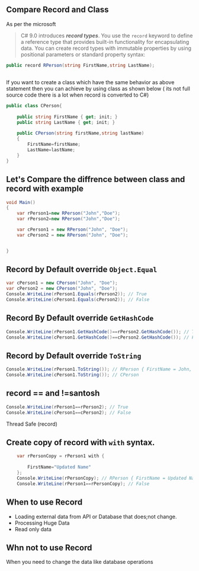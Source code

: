 ## Compare Record and Class

As per the microsoft

> C# 9.0 introduces ***record types***. You use the `record` keyword to define a reference type that provides built-in functionality for encapsulating data. You can create record types with immutable properties by using positional parameters or standard property syntax:



```csharp
public record RPerson(string FirstName,string LastName);
```

## 

If you want to create a class which have the same behavior as above statement then you can achieve by using class as shown below ( its not full source code there is a lot when record is converted to C#)

```csharp
public class CPerson{
	
	public string FirstName { get; init; }
	public string LastName { get; init; }
	
	public CPerson(string firstName,string lastName)
	{
		FirstName=firstName;
		LastName=lastName;
	}
}
```



## Let's Compare the diffrence between class and record with example





```csharp
void Main()
{
	var rPerson1=new RPerson("John","Doe");
	var rPerson2=new RPerson("John","Doe");

	var cPerson1 = new RPerson("John", "Doe");
	var cPerson2 = new RPerson("John", "Doe");


}

```


## Record by Default override `Object.Equal`



```csharp
var cPerson1 = new CPerson("John", "Doe");
var cPerson2 = new CPerson("John", "Doe");
Console.WriteLine(rPerson1.Equals(rPerson2)); // True
Console.WriteLine(cPerson1.Equals(cPerson2)); // False
```



## Record By Default override `GetHashCode`

```csharp
Console.WriteLine(rPerson1.GetHashCode()==rPerson2.GetHashCode()); // True
Console.WriteLine(cPerson1.GetHashCode()==cPerson2.GetHashCode()); // False
```

## Record by Default override `ToString`

```csharp
Console.WriteLine(rPerson1.ToString()); // RPerson { FirstName = John, LastName = Doe }
Console.WriteLine(cPerson1.ToString()); // CPerson
```

## record == and !=santosh



```csharp
Console.WriteLine(rPerson1==rPerson2); // True
Console.WriteLine(cPerson1==cPerson2); // False
```

Thread Safe (record)

## Create copy of record with `with` syntax.



```csharp
	var rPersonCopy = rPerson1 with {
		
		FirstName="Updated Name"
	};
	Console.WriteLine(rPersonCopy); // RPerson { FirstName = Updated Name, LastName = Doe }
	Console.WriteLine(rPerson1==rPersonCopy); // False

```


## When to use Record

- Loading external data from API or Database that does;not change.
- Processing Huge Data
- Read only data

## Whn not to use Record

When you need to change the data like database operations

<!--stackedit_data:
eyJoaXN0b3J5IjpbMTU2NzkwNzI2NF19
-->